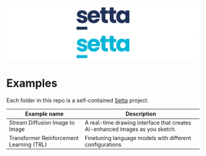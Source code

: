![Setta Logo](https://raw.githubusercontent.com/settadev/setta/refs/heads/main/images/setta-github-light.png#gh-light-mode-only)
![Setta Logo](https://raw.githubusercontent.com/settadev/setta/refs/heads/main/images/setta-github-dark.png#gh-dark-mode-only)

# Examples

Each folder in this repo is a self-contained [Setta](https://github.com/settadev/setta) project.

| Example name | Description |
| --- | --- |
| Stream Diffusion Image to Image | A real-time drawing interface that creates AI-enhanced images as you sketch.
| Transformer Reinforcement Learning (TRL) | Finetuning language models with different configurations
